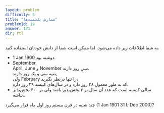 ```yaml
---
layout: problem
difficulty: 5
title: "شمارش یک‌شنبه‌ها"
problemId: 19
answer: 171
dir: rtl
---
```

به شما اطلاعات زیر داده می‌شود، اما ممکن است شما از دانش خودتان استفاده کنید.

- 1 Jan 1900 دوشنه بود.
- September,  
 April, June و November سی روز دارند.  
 بقیه  سی و یک روز دارند,  
 ولی February را تنها در‌نظر بگیرید،  
 که به طور معمول ۲۸ روز دارد و
 در سال‌های کبیسه ۲۹ روز دارد.
- سالی کبیسه است که عدد آن سال بر ۴ بخش‌پذیر باشد ولی بر ۴۰۰ بخش‌پذیر نباشه..

چند شنبه در قرن بیستم روز اول ماه قرار می‌گیرد (1 Jan 1901 تا 31 Dec 2000)?

